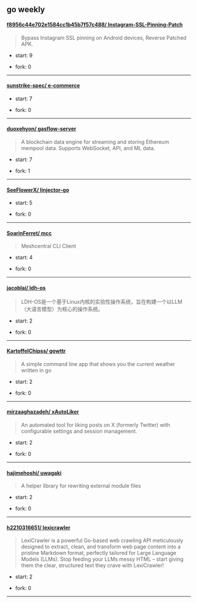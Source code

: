 ## go weekly

#### [f8956c44e702e1584cc1b45b7f57c488/ Instagram-SSL-Pinning-Patch](https://github.com/f8956c44e702e1584cc1b45b7f57c488/Instagram-SSL-Pinning-Patch)
>  Bypass Instagram SSL pinning on Android devices, Reverse Patched APK.
+ start: 9
+ fork: 0
---
#### [sunstrike-spec/ e-commerce](https://github.com/sunstrike-spec/e-commerce)
>  
+ start: 7
+ fork: 0
---
#### [duoxehyon/ gasflow-server](https://github.com/duoxehyon/gasflow-server)
>  A blockchain data engine for streaming and storing Ethereum mempool data. Supports WebSocket, API, and ML data.
+ start: 7
+ fork: 1
---
#### [SeeFlowerX/ linjector-go](https://github.com/SeeFlowerX/linjector-go)
>  
+ start: 5
+ fork: 0
---
#### [SoarinFerret/ mcc](https://github.com/SoarinFerret/mcc)
>  Meshcentral CLI Client
+ start: 4
+ fork: 0
---
#### [jacoblai/ ldh-os](https://github.com/jacoblai/ldh-os)
>  LDH-OS是一个基于Linux内核的实验性操作系统，旨在构建一个以LLM（大语言模型）为核心的操作系统。
+ start: 2
+ fork: 0
---
#### [KartoffelChipss/ gowttr](https://github.com/KartoffelChipss/gowttr)
>  A simple command line app that shows you the current weather written in go
+ start: 2
+ fork: 0
---
#### [mirzaaghazadeh/ xAutoLiker](https://github.com/mirzaaghazadeh/xAutoLiker)
>  An automated tool for liking posts on X (formerly Twitter) with configurable settings and session management.
+ start: 2
+ fork: 0
---
#### [hajimehoshi/ uwagaki](https://github.com/hajimehoshi/uwagaki)
>  A helper library for rewriting external module files
+ start: 2
+ fork: 0
---
#### [h2210316651/ lexicrawler](https://github.com/h2210316651/lexicrawler)
>  LexiCrawler is a powerful Go-based web crawling API meticulously designed to extract, clean, and transform web page content into a pristine Markdown format, perfectly tailored for Large Language Models (LLMs). Stop feeding your LLMs messy HTML – start giving them the clear, structured text they crave with LexiCrawler!
+ start: 2
+ fork: 0
---